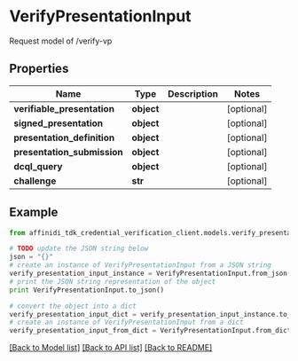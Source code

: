 # VerifyPresentationInput

Request model of /verify-vp

## Properties

| Name                        | Type       | Description | Notes      |
| --------------------------- | ---------- | ----------- | ---------- |
| **verifiable_presentation** | **object** |             | [optional] |
| **signed_presentation**     | **object** |             | [optional] |
| **presentation_definition** | **object** |             | [optional] |
| **presentation_submission** | **object** |             | [optional] |
| **dcql_query**              | **object** |             | [optional] |
| **challenge**               | **str**    |             | [optional] |

## Example

```python
from affinidi_tdk_credential_verification_client.models.verify_presentation_input import VerifyPresentationInput

# TODO update the JSON string below
json = "{}"
# create an instance of VerifyPresentationInput from a JSON string
verify_presentation_input_instance = VerifyPresentationInput.from_json(json)
# print the JSON string representation of the object
print VerifyPresentationInput.to_json()

# convert the object into a dict
verify_presentation_input_dict = verify_presentation_input_instance.to_dict()
# create an instance of VerifyPresentationInput from a dict
verify_presentation_input_from_dict = VerifyPresentationInput.from_dict(verify_presentation_input_dict)
```

[[Back to Model list]](../README.md#documentation-for-models) [[Back to API list]](../README.md#documentation-for-api-endpoints) [[Back to README]](../README.md)
